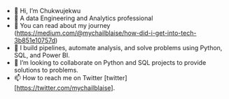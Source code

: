 - 👋 Hi, I’m Chukwujekwu
- 👀 A data Engineering and Analytics professional
- 🤔 You can read about my journey (https://medium.com/@mychailblaise/how-did-i-get-into-tech-3b851e10757d)
- 🌱 I build pipelines, automate analysis, and solve problems using Python, SQL, and Power BI.
- 💞️ I’m looking to collaborate on Python and SQL projects to provide solutions to problems.
- 📫 How to reach me on Twitter [twitter] [https://twitter.com/mychailblaise].

<!---
Mychail/Mychail is a ✨ special ✨ repository because its `README.md` (this file) appears on your GitHub profile.
You can click the Preview link to take a look at your changes.
--->
